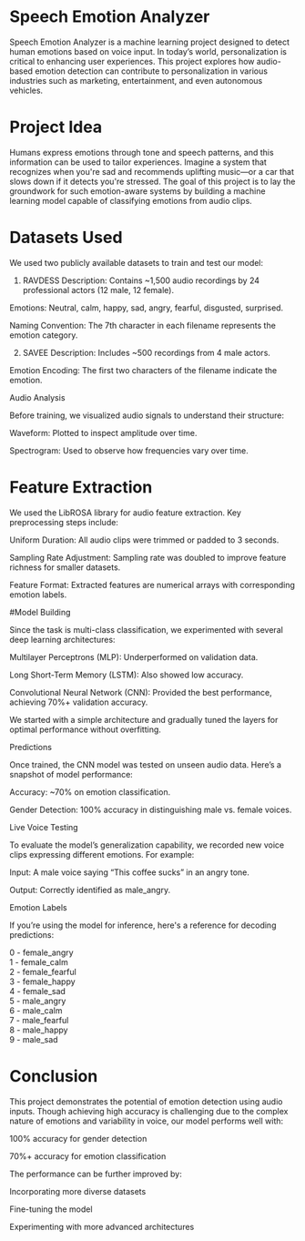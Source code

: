 # Speech Emotion Analyzer

Speech Emotion Analyzer is a machine learning project designed to detect human emotions based on voice input. In today’s world, personalization is critical to enhancing user experiences. This project explores how audio-based emotion detection can contribute to personalization in various industries such as marketing, entertainment, and even autonomous vehicles.

# Project Idea

Humans express emotions through tone and speech patterns, and this information can be used to tailor experiences. Imagine a system that recognizes when you're sad and recommends uplifting music—or a car that slows down if it detects you're stressed. The goal of this project is to lay the groundwork for such emotion-aware systems by building a machine learning model capable of classifying emotions from audio clips.

# Datasets Used

We used two publicly available datasets to train and test our model:

1. RAVDESS
Description: Contains ~1,500 audio recordings by 24 professional actors (12 male, 12 female).

Emotions: Neutral, calm, happy, sad, angry, fearful, disgusted, surprised.

Naming Convention: The 7th character in each filename represents the emotion category.

2. SAVEE
Description: Includes ~500 recordings from 4 male actors.

Emotion Encoding: The first two characters of the filename indicate the emotion.

Audio Analysis

Before training, we visualized audio signals to understand their structure:

Waveform: Plotted to inspect amplitude over time.

Spectrogram: Used to observe how frequencies vary over time.

# Feature Extraction

We used the LibROSA library for audio feature extraction. Key preprocessing steps include:

Uniform Duration: All audio clips were trimmed or padded to 3 seconds.

Sampling Rate Adjustment: Sampling rate was doubled to improve feature richness for smaller datasets.

Feature Format: Extracted features are numerical arrays with corresponding emotion labels.

#Model Building

Since the task is multi-class classification, we experimented with several deep learning architectures:

Multilayer Perceptrons (MLP): Underperformed on validation data.

Long Short-Term Memory (LSTM): Also showed low accuracy.

Convolutional Neural Network (CNN): Provided the best performance, achieving 70%+ validation accuracy.

We started with a simple architecture and gradually tuned the layers for optimal performance without overfitting.

Predictions

Once trained, the CNN model was tested on unseen audio data. Here’s a snapshot of model performance:

Accuracy: ~70% on emotion classification.

Gender Detection: 100% accuracy in distinguishing male vs. female voices.

Live Voice Testing

To evaluate the model’s generalization capability, we recorded new voice clips expressing different emotions. For example:

Input: A male voice saying “This coffee sucks” in an angry tone.

Output: Correctly identified as male_angry.

Emotion Labels

If you’re using the model for inference, here's a reference for decoding predictions:

0 - female_angry  
1 - female_calm  
2 - female_fearful  
3 - female_happy  
4 - female_sad  
5 - male_angry  
6 - male_calm  
7 - male_fearful  
8 - male_happy  
9 - male_sad  

# Conclusion
This project demonstrates the potential of emotion detection using audio inputs. Though achieving high accuracy is challenging due to the complex nature of emotions and variability in voice, our model performs well with:

100% accuracy for gender detection

70%+ accuracy for emotion classification

The performance can be further improved by:

Incorporating more diverse datasets

Fine-tuning the model

Experimenting with more advanced architectures

